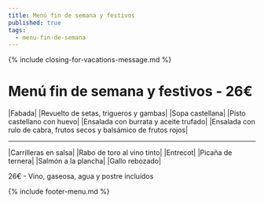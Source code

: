 ```yaml
---
title: Menú fin de semana y festivos
published: true
tags:
  - menu-fin-de-semana
---
```


{% include closing-for-vacations-message.md %}

# Menú fin de semana y festivos - 26€

|Fabada|
|Revuelto de setas, trigueros y gambas|
|Sopa castellana|
|Pisto castellano con huevo|
|Ensalada con burrata y aceite trufado|
|Ensalada con rulo de cabra, frutos secos y balsámico de frutos rojos|


------

|Carrilleras en salsa|
|Rabo de toro al vino tinto|
|Entrecot|
|Picaña de ternera|
|Salmón a la plancha|
|Gallo rebozado|

<!-- |Cordero asado|eligiendo este segundo plato se añade 10€ al menú, en total 34€| -->

26€ - Vino, gaseosa, agua y postre incluidos

{% include footer-menu.md %}
